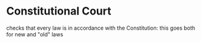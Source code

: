 # Constitutional Court
checks that every law is in accordance with the Constitution: this goes both for new and "old" laws
